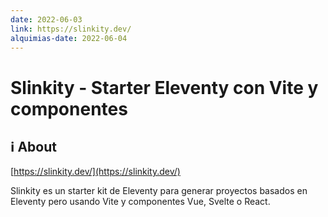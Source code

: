 ```yaml
---
date: 2022-06-03
link: https://slinkity.dev/
alquimias-date: 2022-06-04
---
```


# Slinkity - Starter Eleventy con Vite y componentes

## ℹ️ About

[https://slinkity.dev/](https://slinkity.dev/)

Slinkity es un starter kit de Eleventy para generar proyectos basados en Eleventy pero usando Vite y componentes Vue, Svelte o React.



